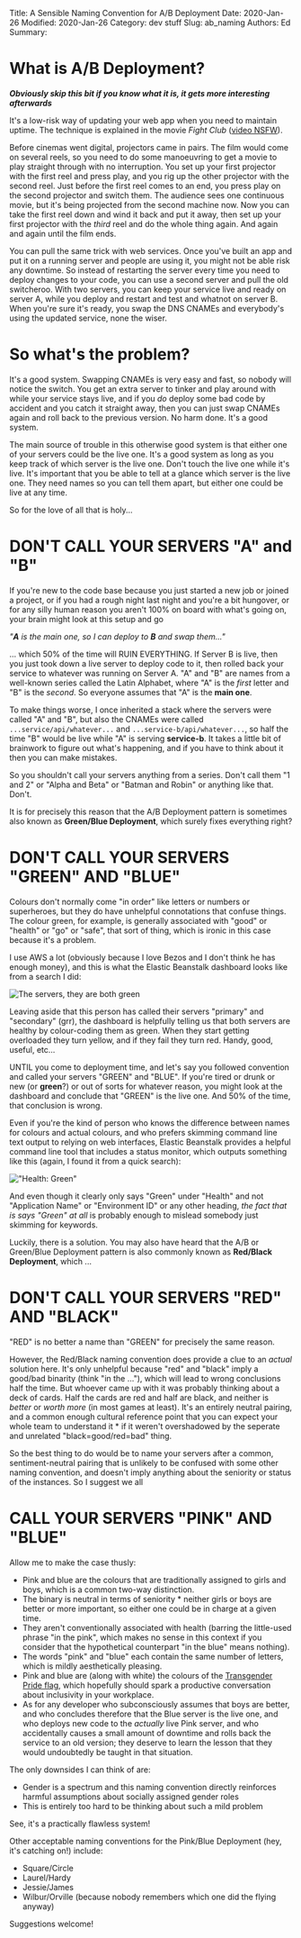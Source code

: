 Title: A Sensible Naming Convention for A/B Deployment
Date: 2020-Jan-26
Modified: 2020-Jan-26
Category: dev stuff
Slug: ab_naming
Authors: Ed
Summary:

# What is A/B Deployment?

***Obviously skip this bit if you know what it is, it gets more interesting afterwards***

It's a low-risk way of updating your web app when you need to maintain uptime. The technique is explained in the movie *Fight Club* ([video NSFW](https://youtu.be/wS_pYyWp6I8?t=41)).

Before cinemas went digital, projectors came in pairs. The film would come on several reels, so you need to do some manoeuvring to get a movie to play straight through with no interruption. You set up your first projector with the first reel and press play, and you rig up the other projector with the second reel. Just before the first reel comes to an end, you press play on the second projector and switch them. The audience sees one continuous movie, but it's being projected from the second machine now. Now you can take the first reel down and wind it back and put it away, then set up your first projector with the _third_ reel and do the whole thing again. And again and again until the film ends.

You can pull the same trick with web services. Once you've built an app and put it on a running server and people are using it, you might not be able risk any downtime. So instead of restarting the server every time you need to deploy changes to your code, you can use a second server and pull the old switcheroo. With two servers, you can keep your service live and ready on server A, while you deploy and restart and test and whatnot on server B. When you're sure it's ready, you swap the DNS CNAMEs and everybody's using the updated service, none the wiser.

# So what's the problem?

It's a good system. Swapping CNAMEs is very easy and fast, so nobody will notice the switch. You get an extra server to tinker and play around with while your service stays live, and if you *do* deploy some bad code by accident and you catch it straight away, then you can just swap CNAMEs again and roll back to the previous version. No harm done. It's a good system.

The main source of trouble in this otherwise good system is that either one of your servers could be the live one. It's a good system as long as you keep track of which server is the live one. Don't touch the live one while it's live. It's important that you be able to tell at a glance which server is the live one. They need names so you can tell them apart, but either one could be live at any time.

So for the love of all that is holy...

# DON'T CALL YOUR SERVERS "A" and "B"

If you're new to the code base because you just started a new job or joined a project, or if you had a rough night last night and you're a bit hungover, or for any silly human reason you aren't 100% on board with what's going on, your brain might look at this setup and go

*"**A** is the main one, so I can deploy to **B** and swap them..."*

... which 50% of the time will RUIN EVERYTHING. If Server B is live, then you just took down a live server to deploy code to it, then rolled back your service to whatever was running on Server A. "A" and "B" are names from a well-known series called the Latin Alphabet, where "A" is the *first* letter and "B" is the *second*. So everyone assumes that "A" is the **main one**.

To make things worse, I once inherited a stack where the servers were called "A" and "B", but also the CNAMEs were called `...service/api/whatever...` and `...service-b/api/whatever...`, so half the time "B" would be live while "A" is serving **service-b**. It takes a little bit of brainwork to figure out what's happening, and if you have to think about it then you can make mistakes.

So you shouldn't call your servers anything from a series. Don't call them "1 and 2" or "Alpha and Beta" or "Batman and Robin" or anything like that. Don't.

It is for precisely this reason that the A/B Deployment pattern is sometimes also known as **Green/Blue Deployment**, which surely fixes everything right?

# DON'T CALL YOUR SERVERS "GREEN" AND "BLUE"

Colours don't normally come "in order" like letters or numbers or superheroes, but they do have unhelpful connotations that confuse things. The colour green, for example, is generally associated with "good" or "health" or "go" or "safe", that sort of thing, which is ironic in this case because it's a problem.

I use AWS a lot (obviously because I love Bezos and I don't think he has enough money), and this is what the Elastic Beanstalk dashboard looks like from a search I did:

![The servers, they are both green]({static}/images/eb-dash.png)

Leaving aside that this person has called their servers "primary" and "secondary" (grr), the dashboard is helpfully telling us that both servers are healthy by colour-coding them as green. When they start getting overloaded they turn yellow, and if they fail they turn red. Handy, good, useful, etc...

UNTIL you come to deployment time, and let's say you followed convention and called your servers "GREEN" and "BLUE". If you're tired or drunk or new (or **green**?) or out of sorts for whatever reason, you might look at the dashboard and conclude that "GREEN" is the live one. And 50% of the time, that conclusion is wrong.

Even if you're the kind of person who knows the difference between names for colours and actual colours, and who prefers skimming command line text output to relying on web interfaces, Elastic Beanstalk provides a helpful command line tool that includes a status monitor, which outputs something like this (again, I found it from a quick search):

!["Health: Green"]({static}/images/eb-status.png)

And even though it clearly only says "Green" under "Health" and not "Application Name" or "Environment ID" or any other heading, *the fact that is says "Green" at all* is probably enough to mislead somebody just skimming for keywords.

Luckily, there is a solution. You may also have heard that the A/B or Green/Blue Deployment pattern is also commonly known as **Red/Black Deployment**, which ...

# DON'T CALL YOUR SERVERS "RED" AND "BLACK"

"RED" is no better a name than "GREEN" for precisely the same reason.

However, the Red/Black naming convention does provide a clue to an *actual* solution here. It's only unhelpful because "red" and "black" imply a good/bad binarity (think "in the ..."), which will lead to wrong conclusions half the time. But whoever came up with it was probably thinking about a deck of cards. Half the cards are red and half are black, and neither is *better* or *worth more* (in most games at least). It's an entirely neutral pairing, and a common enough cultural reference point that you can expect your whole team to understand it * if it weren't overshadowed by the seperate and unrelated "black=good/red=bad" thing.

So the best thing to do would be to name your servers after a common, sentiment-neutral pairing that is unlikely to be confused with some other naming convention, and doesn't imply anything about the seniority or status of the instances. So I suggest we all

# CALL YOUR SERVERS "PINK" AND "BLUE"

Allow me to make the case thusly:

 * Pink and blue are the colours that are traditionally assigned to girls and boys, which is a common two-way distinction.
 * The binary is neutral in terms of seniority * neither girls or boys are better or more important, so either one could be in charge at a given time.
 * They aren't conventionally associated with health (barring the little-used phrase "in the pink", which makes no sense in this context if you consider that the hypothetical counterpart "in the blue" means nothing).
 * The words "pink" and "blue" each contain the same number of letters, which is mildly aesthetically pleasing.
 * Pink and blue are (along with white) the colours of the [Transgender Pride flag](https://en.wikipedia.org/wiki/Transgender_flags#/media/File:Transgender_Pride_flag.svg), which hopefully should spark a productive conversation about inclusivity in your workplace.
 * As for any developer who subconsciously assumes that boys are better, and who concludes therefore that the Blue server is the live one, and who deploys new code to the *actually* live Pink server, and who accidentally causes a small amount of downtime and rolls back the service to an old version; they deserve to learn the lesson that they would undoubtedly be taught in that situation.

 The only downsides I can think of are:

 * Gender is a spectrum and this naming convention directly reinforces harmful assumptions about socially assigned gender roles
 * This is entirely too hard to be thinking about such a mild problem

See, it's a practically flawless system!

Other acceptable naming conventions for the Pink/Blue Deployment (hey, it's catching on!) include:

 * Square/Circle
 * Laurel/Hardy
 * Jessie/James
 * Wilbur/Orville (because nobody remembers which one did the flying anyway)
 
 Suggestions welcome!



